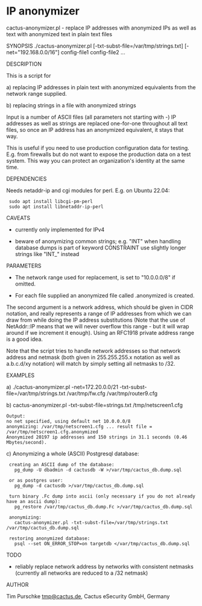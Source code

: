 # IP anonymizer

cactus-anonymizer.pl - replace IP addresses with anonymized IPs as well as text with anonymized text in plain text files

SYNOPSIS
  ./cactus-anonymizer.pl [-txt-subst-file=/var/tmp/strings.txt] [-net="192.168.0.0/16"] config-file1 config-file2 ...

DESCRIPTION

This is a script for 

a) replacing IP addresses in plain text with anonymized equivalents from the network range supplied.

b) replacing strings in a file with anonymized strings

Input is a number of ASCII files (all parameters not starting with -)
IP addresses as well as strings are replaced  one-for-one throughout 
all text files, so once an IP address has an anonymized equivalent, 
it stays that way. 

This is useful if you need to use production configuration data for testing.
E.g. from firewalls but do not want to expose the production data on a
test system. This way you can protect an organization's 
identity at the same time.

DEPENDENCIES

Needs netaddr-ip and cgi modules for perl. E.g. on Ubuntu 22.04:

     sudo apt install libcgi-pm-perl
     sudo apt install libnetaddr-ip-perl

CAVEATS 

- currently only implemented for IPv4

- beware of anonymizing common strings; e.g. "INT" when handling database dumps is part of keyword CONSTRAINT
  use slightly longer strings like "INT_" instead

PARAMETERS
- The network range used for replacement, is set to "10.0.0.0/8" if omitted.

- For each file <infile> supplied an anonymized file called 
  <infile>.anonymized is created.

The second argument is a network address, which should be given in
CIDR notation, and really represents a range of IP addresses from
which we can draw from while doing the IP address substitutions (Note
that the use of NetAddr::IP means that we will never overflow this
range - but it will wrap around if we increment it enough). Using an
RFC1918 private address range is a good idea.

Note that the script tries to handle network addresses so that 
network address and netmask (both given in 255.255.255.x notation
as well as a.b.c.d/xy notation) will match by simply setting 
all netmasks to /32. 

EXAMPLES

 a) ./cactus-anonymizer.pl -net=172.20.0.0/21 -txt-subst-file=/var/tmp/strings.txt /var/tmp/fw.cfg /var/tmp/router9.cfg

 b) cactus-anonymizer.pl -txt-subst-file=strings.txt /tmp/netscreen1.cfg
 
    Output:
    no net specified, using default net 10.0.0.0/8
    anonymizing: /var/tmp/netscreen1.cfg ... result file = /var/tmp/netscreen1.cfg.anonymized
    Anonymized 20197 ip addresses and 150 strings in 31.1 seconds (0.46 Mbytes/second).

 
  c) Anonymizing a whole (ASCII) Postgresql database:

     creating an ASCII dump of the database:
       pg_dump -U dbadmin -d cactusdb -W >/var/tmp/cactus_db.dump.sql

     or as postgres user:
       pg_dump -d cactusdb >/var/tmp/cactus_db.dump.sql

     turn binary .Fc dump into ascii (only necessary if you do not already have an ascii dump):
       pg_restore /var/tmp/cactus_db.dump.Fc >/var/tmp/cactus_db.dump.sql

     anonymizing:
       cactus-anonymizer.pl -txt-subst-file=/var/tmp/strings.txt /var/tmp/cactus_db.dump.sql

     restoring anonymized database:
       psql --set ON_ERROR_STOP=on targetdb </var/tmp/cactus_db.dump.sql

TODO

- reliably replace network address by networks with consistent netmasks
  (currently all networks are reduced to a /32 netmask)

AUTHOR

Tim Purschke tmp@cactus.de, Cactus eSecurity GmbH, Germany
